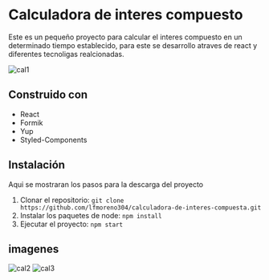 # Calculadora de interes compuesto

Este es un pequeño proyecto para calcular el interes compuesto en un determinado tiempo establecido, para este se desarrollo atraves de react y diferentes tecnoligas realcionadas.

![cal1](https://user-images.githubusercontent.com/62705077/193132502-48f8b47d-746a-45c9-9c4b-919220488873.png)

## Construido con

* React
* Formik
* Yup
* Styled-Components

## Instalación

Aqui se mostraran los pasos para la descarga del proyecto

1. Clonar el repositorio: 
`git clone https://github.com/lfmoreno304/calculadora-de-interes-compuesta.git`
1. Instalar los paquetes de node: 
`npm install`
1. Ejecutar el proyecto: 
`npm start`

## imagenes

![cal2](https://user-images.githubusercontent.com/62705077/193132510-dd6d4ca1-5c81-4273-928c-424f7d4dbbef.png)
![cal3](https://user-images.githubusercontent.com/62705077/193132518-bae8b323-d705-4fde-b78f-820857e5c466.png)

